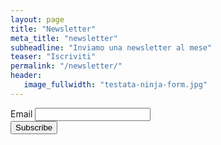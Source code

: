 ```yaml
---
layout: page
title: "Newsletter"
meta_title: "newsletter"
subheadline: "Inviamo una newsletter al mese"
teaser: "Iscriviti"
permalink: "/newsletter/"
header:
   image_fullwidth: "testata-ninja-form.jpg"
---
```

<!-- Begin MailChimp Signup Form -->
<div id="mc_embed_signup">
<form action="https://facebook.us17.list-manage.com/subscribe/post?u=5e3067c9e0b15cb7671351aff&amp;id=e8dcf423f7" method="post" id="mc-embedded-subscribe-form" name="mc-embedded-subscribe-form" class="validate"  novalidate>
    <div id="mc_embed_signup_scroll">

<div class="mc-field-group">
	<label for="mce-EMAIL">Email</label>  
	<input type="email" value="" name="EMAIL" class="required email" id="mce-EMAIL">
</div>
	<div id="mce-responses" class="clear">
		<div class="response" id="mce-error-response" style="display:none"></div>
		<div class="response" id="mce-success-response" style="display:none"></div>
	</div>    <!-- real people should not fill this in and expect good things - do not remove this or risk form bot signups-->
    <div style="position: absolute; left: -5000px;" aria-hidden="true"><input type="text" name="b_5e3067c9e0b15cb7671351aff_e8dcf423f7" tabindex="-1" value=""></div>
    <div class="clear"><input type="submit" value="Subscribe" name="subscribe" id="mc-embedded-subscribe" class="button"></div>
    </div>
</form>
</div>
